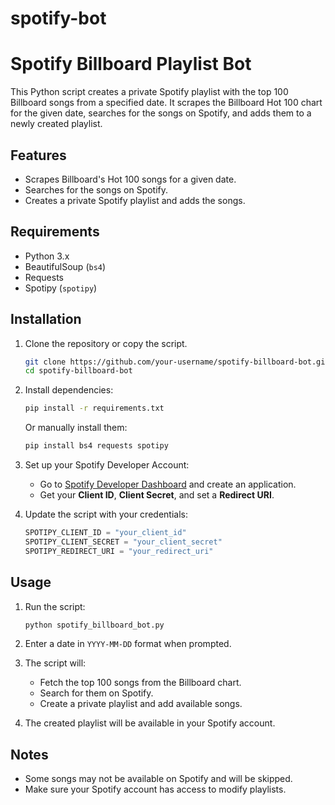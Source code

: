 # spotify-bot

# Spotify Billboard Playlist Bot

This Python script creates a private Spotify playlist with the top 100 Billboard songs from a specified date. It scrapes the Billboard Hot 100 chart for the given date, searches for the songs on Spotify, and adds them to a newly created playlist.

## Features
- Scrapes Billboard's Hot 100 songs for a given date.
- Searches for the songs on Spotify.
- Creates a private Spotify playlist and adds the songs.

## Requirements
- Python 3.x
- BeautifulSoup (`bs4`)
- Requests
- Spotipy (`spotipy`)

## Installation

1. Clone the repository or copy the script.
   ```bash
   git clone https://github.com/your-username/spotify-billboard-bot.git
   cd spotify-billboard-bot
   ```

2. Install dependencies:
   ```bash
   pip install -r requirements.txt
   ```
   Or manually install them:
   ```bash
   pip install bs4 requests spotipy
   ```

3. Set up your Spotify Developer Account:
   - Go to [Spotify Developer Dashboard](https://developer.spotify.com/dashboard/applications) and create an application.
   - Get your **Client ID**, **Client Secret**, and set a **Redirect URI**.

4. Update the script with your credentials:
   ```python
   SPOTIPY_CLIENT_ID = "your_client_id"
   SPOTIPY_CLIENT_SECRET = "your_client_secret"
   SPOTIPY_REDIRECT_URI = "your_redirect_uri"
   ```

## Usage

1. Run the script:
   ```bash
   python spotify_billboard_bot.py
   ```

2. Enter a date in `YYYY-MM-DD` format when prompted.

3. The script will:
   - Fetch the top 100 songs from the Billboard chart.
   - Search for them on Spotify.
   - Create a private playlist and add available songs.

4. The created playlist will be available in your Spotify account.

## Notes
- Some songs may not be available on Spotify and will be skipped.
- Make sure your Spotify account has access to modify playlists.

